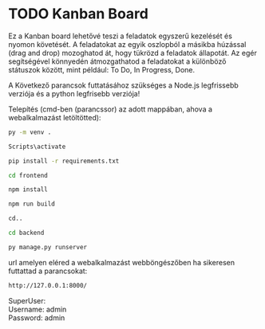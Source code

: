 # TODO Kanban Board

Ez a Kanban board lehetővé teszi a feladatok egyszerű kezelését és nyomon követését. A feladatokat az egyik oszlopból a másikba húzással (drag and drop) mozoghatod át, hogy tükrözd a feladatok állapotát. Az egér segítségével könnyedén átmozgathatod a feladatokat a különböző státuszok között, mint például: To Do, In Progress, Done.

A Következő parancsok futtatásához szükséges a Node.js legfrissebb verziója és a python legfrisebb verziója!

Telepítés (cmd-ben (parancssor) az adott mappában, ahova a webalkalmazást letöltötted):  
```bash
py -m venv .  
```
```bash
Scripts\activate
```  
```bash
pip install -r requirements.txt
```  
```bash
cd frontend 
```   
```bash
npm install 
``` 
```bash
npm run build 
``` 
```bash
cd.. 
```
```bash
cd backend
```
```bash
py manage.py runserver  
```


url amelyen eléred a webalkalmazást webböngészőben ha sikeresen futtattad a parancsokat:  
```bash
http://127.0.0.1:8000/  
```
SuperUser:  
Username: admin  
Password:  admin  


